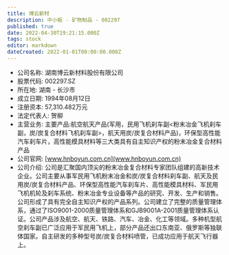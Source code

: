 ```yaml
---
title: 博云新材
description: 中小板 - 矿物制品 - 002297
published: true
date: 2022-04-30T19:21:15.000Z
tags: stock
editor: markdown
dateCreated: 2022-01-01T00:00:00.000Z
---
```


- 公司名称: 湖南博云新材料股份有限公司
- 股票代码: 002297.SZ
- 所在地: 湖南 - 长沙市
- 成立日期: 1994年08月12日
- 注册资本: 57,310.482万元
- 法定代表人: 贺柳
- 主营业务: 主要产品:航空航天产品(军用，民用飞机刹车副<粉末冶金飞机刹车副，炭/炭复合材料飞机刹车副>，航天用炭/炭复合材料产品)，环保型高性能汽车刹车片，高性能模具材料等三大类具有自主知识产权的粉末冶金复合材料产品
- 公司官网: [www.hnboyun.com.cn](www.hnboyun.com.cn)
- 公司介绍: 公司是汇聚国内顶尖的粉末冶金复合材料专家团队组建的高新技术企业。公司主要从事军民用飞机粉末冶金和炭/炭复合材料刹车副、航天及民用炭/炭复合材料产品、环保型高性能汽车刹车片、高性能模具材料、军民用飞机机轮及刹车系统、粉末冶金专业设备等产品的研究、开发、生产和销售。公司形成了具有完全自主知识产权的产品系列。公司建立了完整的质量管理体系，通过了ISO9001-2000质量管理体系和GJB9001A-2001质量管理体系认证。公司产品涉及航空、航天、铁路、汽车、冶金、化工等领域。多种机型航空刹车副已广泛应用于军民用飞机上，部分产品还出口东南亚、俄罗斯等独联体国家。自主研发的多种型号炭/炭复合材料喷管，已成功应用于航天飞行器上。


